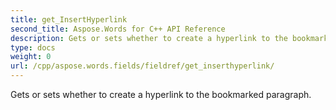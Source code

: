 ```yaml
---
title: get_InsertHyperlink
second_title: Aspose.Words for C++ API Reference
description: Gets or sets whether to create a hyperlink to the bookmarked paragraph. 
type: docs
weight: 0
url: /cpp/aspose.words.fields/fieldref/get_inserthyperlink/
---
```


Gets or sets whether to create a hyperlink to the bookmarked paragraph. 

